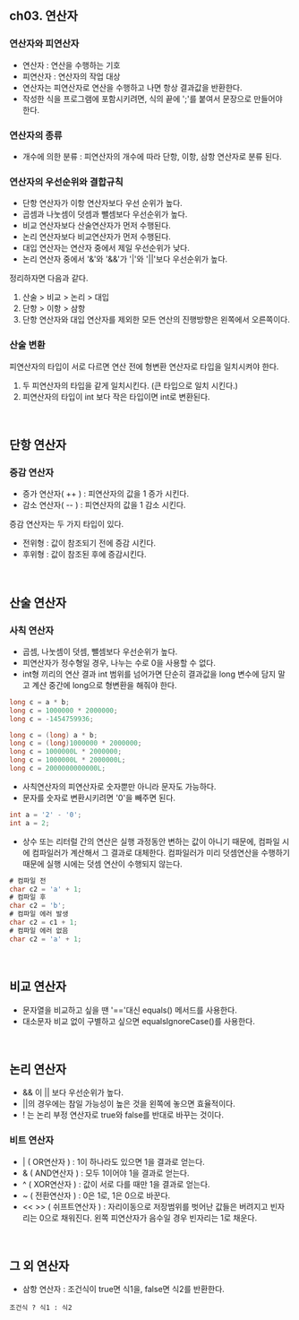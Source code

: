 ## ch03. 연산자
### 연산자와 피연산자
+ 연산자 : 연산을 수행하는 기호
+ 피연산자 : 연산자의 작업 대상
+ 연산자는 피연산자로 연산을 수행하고 나면 항상 결과값을 반환한다.
+ 작성한 식을 프로그램에 포함시키려면, 식의 끝에 ';'를 붙여서 문장으로 만들어야 한다.
### 연산자의 종류
+ 개수에 의한 분류 : 피연산자의 개수에 따라 단항, 이항, 삼항 연산자로 분류 된다.
### 연산자의 우선순위와 결합규칙
+ 단항 연산자가 이항 연산자보다 우선 순위가 높다.
+ 곱셈과 나눗셈이 덧셈과 뺄셈보다 우선순위가 높다.
+ 비교 연산자보다 산술연산자가 먼저 수행된다.
+ 논리 연산자보다 비교연산자가 먼저 수행된다.
+ 대입 연산자는 연산자 중에서 제일 우선순위가 낮다.
+ 논리 연산자 중에서 '&'와 '&&'가 '|'와 '||'보다 우선순위가 높다.

정리하자면 다음과 같다.

1. 산술 > 비교 > 논리 > 대입
2. 단항 > 이항 > 삼항
3. 단항 연산자와 대입 연산자를 제외한 모든 연산의 진행방향은 왼쪽에서 오른쪽이다.

### 산술 변환
피연산자의 타입이 서로 다르면 연산 전에 형변환 연산자로 타입을 일치시켜야 한다.

1. 두 피연산자의 타입을 같게 일치시킨다. (큰 타입으로 일치 시킨다.)
2. 피연산자의 타입이 int 보다 작은 타입이면 int로 변환된다.

<br/>

## 단항 연산자
### 증감 연산자
+ 증가 연산자( ++ ) : 피연산자의 값을 1 증가 시킨다.
+ 감소 연산자( -- ) : 피연산자의 값을 1 감소 시킨다.

증감 연산자는 두 가지 타입이 있다.
+ 전위형 : 값이 참조되기 전에 증감 시킨다.
+ 후위형 : 값이 참조된 후에 증감시킨다.

<br/>

## 산술 연산자
### 사칙 연산자
+ 곱셈, 나눗셈이 덧셈, 뺄셈보다 우선순위가 높다.
+ 피연산자가 정수형일 경우, 나누는 수로 0을 사용할 수 없다.
+ int형 끼리의 연산 결과 int 범위를 넘어가면 단순히 결과값을 long 변수에 담지 말고 계산 중간에 long으로 형변환을 해줘야 한다.
```java
long c = a * b;
long c = 1000000 * 2000000;
long c = -1454759936;

long c = (long) a * b;
long c = (long)1000000 * 2000000;
long c = 1000000L * 2000000;
long c = 1000000L * 2000000L;
long c = 2000000000000L;
```
+ 사칙연산자의 피연산자로 숫자뿐만 아니라 문자도 가능하다.
+ 문자를 숫자로 변환시키려면 '0'을 빼주면 된다.
```java
int a = '2' - '0';
int a = 2;
```
+ 상수 또는 리터럴 간의 연산은 실행 과정동안 변하는 값이 아니기 때문에, 컴파일 시에 컴파일러가 계산해서 그 결과로 대체한다. 컴파일러가 미리 덧셈연산을 수행하기 때문에 실행 시에는 덧셈 연산이 수행되지 않는다.
```java
# 컴파일 전
char c2 = 'a' + 1;
# 컴파일 후
char c2 = 'b';
# 컴파일 에러 발생
char c2 = c1 + 1;
# 컴파일 에러 없음
char c2 = 'a' + 1;
```

<br/>

## 비교 연산자
+ 문자열을 비교하고 싶을 땐 '=='대신 equals() 메서드를 사용한다.
+ 대소문자 비교 없이 구별하고 싶으면 equalsIgnoreCase()를 사용한다.

<br/>

## 논리 연산자

+ && 이 || 보다 우선순위가 높다.
+ ||의 경우에는 참일 가능성이 높은 것을 왼쪽에 놓으면 효율적이다.
+ ! 는 논리 부정 연산자로 true와 false를 반대로 바꾸는 것이다.

### 비트 연산자
+ | ( OR연산자 ) : 1이 하나라도 있으면 1을 결과로 얻는다. 
+ & ( AND연산자 ) : 모두 1이어야 1을 결과로 얻는다.
+ ^ ( XOR연산자 ) : 값이 서로 다를 때만 1을 결과로 얻는다.
+ ~ ( 전환연산자 ) : 0은 1로, 1은 0으로 바꾼다.
+ << >> ( 쉬프트연산자 ) : 자리이동으로 저장범위를 벗어난 값들은 버려지고 빈자리는 0으로 채워진다. 왼쪽 피연산자가 음수일 경우 빈자리는 1로 채운다.

<br/>

## 그 외 연산자
+ 삼항 연산자 : 조건식이 true면 식1을, false면 식2를 반환한다. 
```
조건식 ? 식1 : 식2
```
